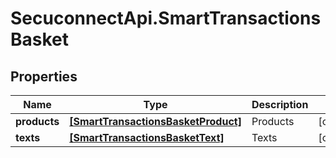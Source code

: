 # SecuconnectApi.SmartTransactionsBasket

## Properties
Name | Type | Description | Notes
------------ | ------------- | ------------- | -------------
**products** | [**[SmartTransactionsBasketProduct]**](SmartTransactionsBasketProduct.md) | Products | [optional] 
**texts** | [**[SmartTransactionsBasketText]**](SmartTransactionsBasketText.md) | Texts | [optional] 



